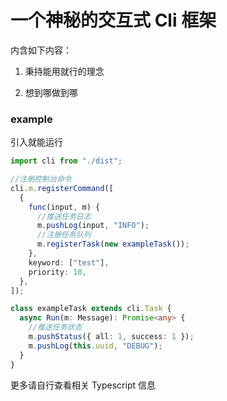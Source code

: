 # 一个神秘的交互式 Cli 框架

内含如下内容：

1. 秉持能用就行的理念

2. 想到哪做到哪

### example

引入就能运行

```ts
import cli from "./dist";

//注册控制台命令
cli.m.registerCommand([
  {
    func(input, m) {
      //推送任务日志
      m.pushLog(input, "INFO");
      //注册任务队列
      m.registerTask(new exampleTask());
    },
    keyword: ["test"],
    priority: 10,
  },
]);

class exampleTask extends cli.Task {
  async Run(m: Message): Promise<any> {
    //推送任务状态
    m.pushStatus({ all: 1, success: 1 });
    m.pushLog(this.uuid, "DEBUG");
  }
}
```

更多请自行查看相关 Typescript 信息
